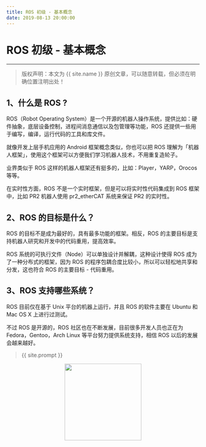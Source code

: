 ```yaml
---
title: ROS 初级 - 基本概念
date: 2019-08-13 20:00:00
---
```

# ROS 初级 - 基本概念
***
> 版权声明：本文为 {{ site.name }} 原创文章，可以随意转载，但必须在明确位置注明出处！

## 1、什么是 ROS ?
ROS（Robot Operating System）是一个开源的机器人操作系统，提供比如：硬件抽象，底层设备控制，进程间消息通信以及包管理等功能，ROS 还提供一些用于编写，编译，运行代码的工具和库文件。

就像开发上层手机应用的 Android 框架概念类似，你也可以把 ROS 理解为「机器人框架」，使用这个框架可以方便我们学习机器人技术，不用重复造轮子。

业界类似于 ROS 这样的机器人框架还有挺多的，比如：Player，YARP，Orocos 等等。

在实时性方面，ROS 不是一个实时框架，但是可以将实时性代码集成到 ROS 框架中，比如 PR2 机器人使用 pr2_etherCAT 系统来保证 PR2 的实时性。

## 2、ROS 的目标是什么？
ROS 的目标不是成为最好的，具有最多功能的框架。相反，ROS 的主要目标是支持机器人研究和开发中的代码重用，提高效率。

ROS 系统的可执行文件（Node）可以单独设计并解耦，这种设计使得 ROS 成为了一种分布式的框架，因为 ROS 的程序包耦合度比较小，所以可以轻松地共享和分发，这也符合 ROS 的主要目标 - 代码重用。

## 3、ROS 支持哪些系统？
ROS 目前仅在基于 Unix 平台的机器上运行，并且 ROS 的软件主要在 Ubuntu 和 Mac OS X 上进行过测试。

不过 ROS 是开源的，ROS 社区也在不断发展，目前很多开发人员也正在为 Fedora，Gentoo，Arch Linux 等平台努力提供系统支持，相信 ROS 以后的发展会越来越好。


> {{ site.prompt }}

<div  align="center">
<img src="{{ site.url }}/images/wechart.jpg" width = "200" height = "200"/>